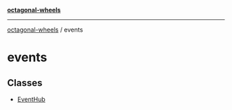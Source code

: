 [**octagonal-wheels**](../../../README.md)

***

[octagonal-wheels](../../../globals.md) / events

# events

## Classes

- [EventHub](classes/EventHub.md)
